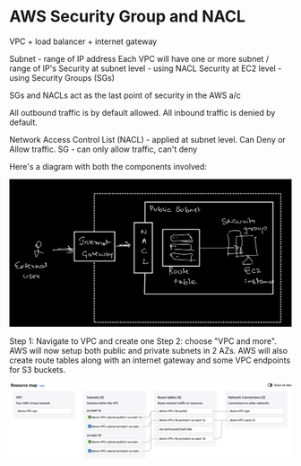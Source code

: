 # AWS Security Group and NACL

VPC + load balancer + internet gateway

Subnet - range of IP address
Each VPC will have one or more subnet / range of IP's
Security at subnet level - using NACL
Security at EC2 level - using Security Groups (SGs)
 
SGs and NACLs act as the last point of security in the AWS a/c

All outbound traffic is by default allowed.
All inbound traffic is denied by default. 

Network Access Control List (NACL) - applied at subnet level. Can Deny or Allow traffic.
SG - can only allow traffic, can't deny

Here's a diagram with both the components involved: 

![AWS Security Group and NACL Overview](overview.png)

Step 1: Navigate to VPC and create one
Step 2: choose "VPC and more". AWS will now setup both public and private subnets in 2 AZs. AWS will also create route tables along with an internet gateway and some VPC endpoints for S3 buckets. 

![VPC-workflow](VPC-workflow.png)


 